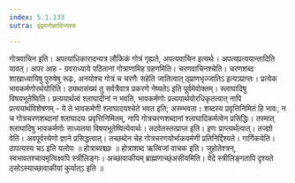 ```yaml
---
index: 5.1.133
sutra: द्वंद्वमनोज्ञादिभ्यश्च

---
```

 गोत्रवाचिन इति। अपत्याधिकारादन्यत्र लौकिकं गोत्रं गृह्यते, अपत्यवाचिन इत्यर्थः। अपत्यप्रत्ययान्तादिति यावत्। अपर आह - ग्रवराध्याये पठितानां गोत्राणामिह ग्रहणमिति। चरणवाचिनश्चेति। चरणशब्दः शाखाध्यायिषु पुरुषेषु रूढः, अनयोश्च गोत्रं च चरणैः सहेति जातित्वात् ठ्प्राणभृज्जातिऽ इत्यञ्प्राप्तः। प्रत्येक भावकर्मणोरर्थयोरिति। ठ्यथासंख्यं तु सर्वत्रैवात्र प्रकरणे नेष्यतेऽ इति पूर्वमेवोक्तम्। स्लाघादिषु विषयभूतेष्विति। प्रत्ययार्थत्वं श्लाघादीनां न भवति, भावकर्मणोः प्रत्ययार्थयोरधिकृतत्वात् नापि प्रत्ययार्थविशेषणम् - ये ते भावकर्मणी श्लाघादयश्चेते भवत इति; अस्म्भवता। शब्दस्य प्रवृत्तिनिमितं हि भावः, न च गोत्रचरणशब्दानां श्लाघादयः प्रवृत्तिनिमितम्, नापि गोत्रचरणशब्दानां श्लाघादिकर्मत्वेन प्रसिद्धिः। तस्मात् श्लाघादिषु भावकर्मणोः साध्यतया विषयभूतेष्वित्येवार्थः। तदवेतस्तत्प्राप्त इति। इणः प्राप्त्यर्थत्वात्। तज्ज्ञो वेति। अवपूर्वस्येणो ज्ञाने प्रसिद्धत्वात्। तच्छब्देन चेह गोत्रचरणयोर्भाकवर्मणी प्रतिनिर्द्दिश्यते। गार्गिकयेति। ठापत्यस्य चऽ इति यलोपः ॥  होत्राब्यश्च्छः ॥ होत्राशब्द ऋत्विजां वाचक इति। जुहोतेश्त्रन्, स्वभावतश्चायमृत्विक्ष्वपि स्त्रीलिङ्गः। अच्छावाकीयम् ब्राह्मणाच्छ्ंअसीयमिति। वेदे स्त्रीलिङ्गतापि दृश्यते ठ्सोऽस्याच्छावाकीयां कुर्यात्ऽ इति ॥